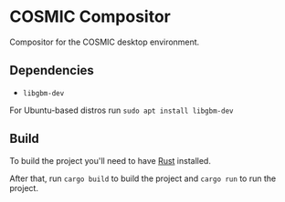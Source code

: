 # COSMIC Compositor

Compositor for the COSMIC desktop environment.

## Dependencies

- `libgbm-dev`

For Ubuntu-based distros run ```sudo apt install libgbm-dev```

## Build

To build the project you'll need to have [Rust](https://www.rust-lang.org/learn/get-started) installed.

After that, run ```cargo build``` to build the project and `cargo run` to run the project.